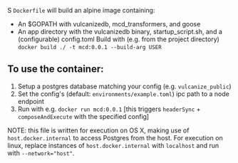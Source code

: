 S
`Dockerfile` will build an alpine image containing:
- An $GOPATH with vulcanizedb, mcd_transformers, and goose
- An app directory with the vulcanizedb binary, startup_script.sh, and a (configurable) config.toml
Build with (e.g. from the project directory) `docker build ./ -t mcd:0.0.1 --build-arg USER`


## To use the container:
1. Setup a postgres database matching your config (e.g. `vulcanize_public`)
1. Set the config's (default: `environments/example.toml`) ipc path to a node endpoint
1. Run with e.g. `docker run mcd:0.0.1` [this triggers `headerSync` + `composeAndExecute` with the specified config]

NOTE: this file is written for execution on OS X, making use of `host.docker.internal` to access Postgres from the host.
For execution on linux, replace instances of `host.docker.internal` with `localhost` and run with `--network="host"`.


